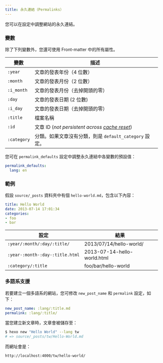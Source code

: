 ```yaml
---
title: 永久連結（Permalinks）
---
```

您可以在設定中調整網站的永久連結。

### 變數

除了下列變數外，您還可使用 Front-matter 中的所有屬性。

變數 | 描述
--- | ---
`:year` | 文章的發表年份（4 位數）
`:month` | 文章的發表月份（2 位數）
`:i_month` | 文章的發表月份（去掉開頭的零）
`:day` | 文章的發表日期 (2 位數)
`:i_day` | 文章的發表日期（去掉開頭的零）
`:title` | 檔案名稱
`:id` | 文章 ID (_not persistent across [cache reset](/zh-tw/docs/commands#clean)_)
`:category` | 分類。如果文章沒有分類，則是 `default_category` 設定。

您可在 `permalink_defaults` 設定中調整永久連結中各變數的預設值：

``` yaml
permalink_defaults:
  lang: en
```

### 範例

假設 `source/_posts` 資料夾中有個 `hello-world.md`，包含以下內容：

``` yaml
title: Hello World
date: 2013-07-14 17:01:34
categories:
- foo
- bar
```

設定 | 結果
--- | ---
`:year/:month/:day/:title/` | 2013/07/14/hello-world/
`:year-:month-:day-:title.html` | 2013-07-14-hello-world.html
`:category/:title` | foo/bar/hello-world

### 多語系支援

若要建立一個多語系的網站，您可修改 `new_post_name` 和 `permalink` 設定，如下：

``` yaml
new_post_name: :lang/:title.md
permalink: :lang/:title/
```

當您建立新文章時，文章會被儲存至：

``` bash
$ hexo new "Hello World" --lang tw
# => source/_posts/tw/Hello-World.md
```

而網址會是：

``` plain
http://localhost:4000/tw/hello-world/
```
